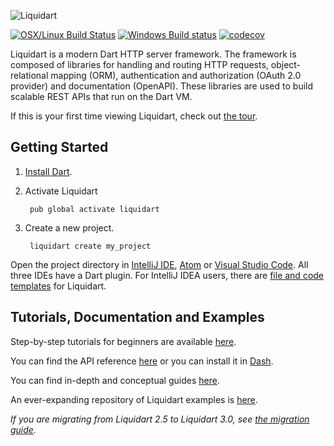 ![Liquidart](https://github.com/aldrinsartfactory/liquidart/raw/main/resources/images/liquidart.png)

[![OSX/Linux Build Status](https://travis-ci.org/stablekernel/liquidart.svg?branch=master)](https://travis-ci.org/stablekernel/aqueduct) [![Windows Build status](https://ci.appveyor.com/api/projects/status/l2uy4r0yguhg4pis?svg=true)](https://ci.appveyor.com/project/joeconwaystk/aqueduct) [![codecov](https://codecov.io/gh/stablekernel/aqueduct/branch/master/graph/badge.svg)](https://codecov.io/gh/stablekernel/aqueduct)

Liquidart is a modern Dart HTTP server framework. The framework is composed of libraries for handling and routing HTTP requests, object-relational mapping (ORM), authentication and authorization (OAuth 2.0 provider) and documentation (OpenAPI). These libraries are used to build scalable REST APIs that run on the Dart VM.

If this is your first time viewing Liquidart, check out [the tour](https://aqueduct.io/docs/tour/).

## Getting Started

1. [Install Dart](https://www.dartlang.org/install).
2. Activate Liquidart

        pub global activate liquidart

3. Create a new project.

        liquidart create my_project

Open the project directory in [IntelliJ IDE](https://www.jetbrains.com/idea/download/), [Atom](https://atom.io) or [Visual Studio Code](https://code.visualstudio.com). All three IDEs have a Dart plugin. For IntelliJ IDEA users, there are [file and code templates](https://aqueduct.io/docs/intellij/) for Liquidart.

## Tutorials, Documentation and Examples

Step-by-step tutorials for beginners are available [here](https://aqueduct.io/docs/tut/getting-started).

You can find the API reference [here](https://www.dartdocs.org/documentation/aqueduct/latest) or you can install it in [Dash](https://kapeli.com/docsets#dartdoc).

You can find in-depth and conceptual guides [here](https://aqueduct.io/docs/).

An ever-expanding repository of Liquidart examples is [here](https://github.com/stablekernel/aqueduct_examples).

*If you are migrating from Liquidart 2.5 to Liquidart 3.0, see [the migration guide](https://aqueduct.io/docs/migration/).*
